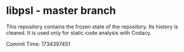 # libpsl - master branch

This repository contains the frozen state of the repository.
Its history is cleared. It is used only for static code
analysis with Codacy.

Commit Time: 1734397451